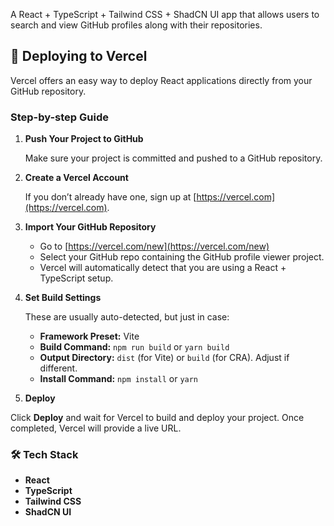 A React + TypeScript + Tailwind CSS + ShadCN UI app that allows users to search and view GitHub profiles along with their repositories.

## 🚀 Deploying to Vercel

Vercel offers an easy way to deploy React applications directly from your GitHub repository.

### Step-by-step Guide

1. **Push Your Project to GitHub**
   
   Make sure your project is committed and pushed to a GitHub repository.

2. **Create a Vercel Account**

   If you don’t already have one, sign up at [https://vercel.com](https://vercel.com).

3. **Import Your GitHub Repository**

   - Go to [https://vercel.com/new](https://vercel.com/new)
   - Select your GitHub repo containing the GitHub profile viewer project.
   - Vercel will automatically detect that you are using a React + TypeScript setup.

4. **Set Build Settings**

   These are usually auto-detected, but just in case:

   - **Framework Preset:** Vite
   - **Build Command:** `npm run build` or `yarn build`
   - **Output Directory:** `dist` (for Vite) or `build` (for CRA). Adjust if different.
   - **Install Command:** `npm install` or `yarn`


5. **Deploy**

Click **Deploy** and wait for Vercel to build and deploy your project. Once completed, Vercel will provide a live URL.





### 🛠 Tech Stack

- **React**
- **TypeScript**
- **Tailwind CSS**
- **ShadCN UI**



